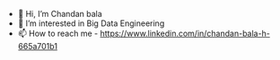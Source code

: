 - 👋 Hi, I’m Chandan bala
- 👀 I’m interested in Big Data Engineering
- 📫 How to reach me - https://www.linkedin.com/in/chandan-bala-h-665a701b1

<!---
Chandancb23/Chandancb23 is a ✨ special ✨ repository because its `README.md` (this file) appears on your GitHub profile.
You can click the Preview link to take a look at your changes.
--->
